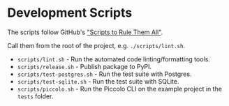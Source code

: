 # Development Scripts

The scripts follow GitHub's ["Scripts to Rule Them All"](https://github.com/github/scripts-to-rule-them-all).

Call them from the root of the project, e.g. `./scripts/lint.sh`.

* `scripts/lint.sh` - Run the automated code linting/formatting tools.
* `scripts/release.sh` - Publish package to PyPI.
* `scripts/test-postgres.sh` - Run the test suite with Postgres.
* `scripts/test-sqlite.sh` - Run the test suite with SQLite.
* `scripts/piccolo.sh` - Run the Piccolo CLI on the example project in the `tests` folder.
